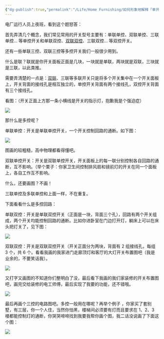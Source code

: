 ```yaml
---
{"dg-publish":true,"permalink":"/Life/Home Furnishing/如何形象地解释「单开双联」、「双开双联」和「三开双联」开关？/","noteIcon":""}
---
```




电厂运行人员上夜班，看到这个题怒答：

首先弄清几个概念，我们常见常用的开关型号主要有：单联单控、双联单控、三联单控… 等单控开关和单联双控、[双联双控](https://www.zhihu.com/search?q=%E5%8F%8C%E8%81%94%E5%8F%8C%E6%8E%A7&search_source=Entity&hybrid_search_source=Entity&hybrid_search_extra=%7B%22sourceType%22%3A%22answer%22%2C%22sourceId%22%3A41240377%7D)、三联双控… 等双控开关。

还有一些单联三控、双联三控等多控开关我们一般很少用到。

什么是联？联就是你开关面板正面是几块，一块就是单联，两块就是双联，三块就是三联，以此类推。

需要弄清楚的一点是：[双联](https://www.zhihu.com/search?q=%E5%8F%8C%E8%81%94&search_source=Entity&hybrid_search_source=Entity&hybrid_search_extra=%7B%22sourceType%22%3A%22answer%22%2C%22sourceId%22%3A41240377%7D)、三联等多联开关只是将多个开关集中在一个开关面板上，开关背面的接线孔是相互独立的，单控开关背面有两个接线孔，双控开关背面有三个接线孔。

看图：（开关正面上方那一条小横线是开关的指示灯，抱歉我是个强迫症）

![](https://pic3.zhimg.com/80/cb29a5d525ef5fb2d7b42ee1bd81cb83_1440w.jpg?source=1940ef5c)

那什么是多控呢？

单联单控：开关是单联单控开关，一个开关控制回路的通断。如下图：

![](https://pic4.zhimg.com/80/383dce38fe83f30be4e090a814736cfc_1440w.jpg?source=1940ef5c)

图画的较粗糙，高中物理都看得懂吧。

双联单控开关：开关是双联单控开关，开关面板上的每一联分别控制各自回路的通断，互不影响。（举个栗子：你家卫生间控制排风扇和镜前灯的开关在同一个面板上，各自工作互不影响。

什么，还要画图？不画！

三联单控及多联单控和上面一样，不在重复。

下面看看什么是多控回路：

单联双控：开关是单联双控开关（正面是一块，背面三个孔），回路有两个开关组成，两个开关均能控制回路的通断。比如你进卧室在门边打开灯，躺床上可以在床头把灯关了，见下图：

![](https://pica.zhimg.com/80/62cad81dc0cc6db45a184f8e1434d0b5_1440w.jpg?source=1940ef5c)

双联双控：开关是双联双控开关（开关正面分为两块，背面有 2 组接线孔，每组 3 个，共 6 个。看看我画的我家进门走廊顶灯和客厅的大灯开关布置图吧（我是业余的，不要笑话我）。

![](https://pica.zhimg.com/80/12bfc7648a0ad167891e5bcfdad6412d_1440w.jpg?source=1940ef5c)

又打字又画图的不知道你们整明白了没，最后看下我画的我们家装修的开关布置图吧，画完交给装修的电工师傅，最后实现了我要的功能，还不错哦。

![](https://pic3.zhimg.com/80/03616d36e437e65fbe343440c984b825_1440w.jpg?source=1940ef5c)

最后再画个三控的电路图吧。多控一般用在哪呢？再举个例子 ，你家买了套别墅，有三层，你一个人住，当然你怕黑，楼梯间必须要有灯而且要求在 1、2、3 楼都能控制灯的通断，你哭哭啼啼找到我要我帮你画个图，我二话没说画了下面这个图：

![](https://pic2.zhimg.com/80/e800bab77a4e8347cfa8012aec75879e_1440w.jpg?source=1940ef5c)



